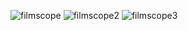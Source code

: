 ![filmscope](https://github.com/user-attachments/assets/d22d54bf-89df-438a-9719-bfe83464dca2)
![filmscope2](https://github.com/user-attachments/assets/29ff15f9-3175-42fc-acd3-1277710e2ad8)
![filmscope3](https://github.com/user-attachments/assets/be6c953d-700c-49f9-8c93-9e684ff81d96)
